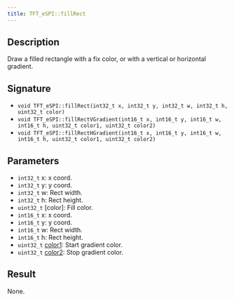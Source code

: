 ```yaml
---
title: TFT_eSPI::fillRect 
---
```


## Description

Draw a filled rectangle with a fix color, or with a vertical or horizontal gradient.

## Signature

* `void TFT_eSPI::fillRect(int32_t x, int32_t y, int32_t w, int32_t h, uint32_t color)`
* `void TFT_eSPI::fillRectVGradient(int16_t x, int16_t y, int16_t w, int16_t h, uint32_t color1, uint32_t color2)`
* `void TFT_eSPI::fillRectHGradient(int16_t x, int16_t y, int16_t w, int16_t h, uint32_t color1, uint32_t color2)`

## Parameters

* `int32_t` x: x coord.
* `int32_t` y: y coord.
* `int32_t` w: Rect width.
* `int32_t` h: Rect height.
* `uint32_t` [color]: Fill color.
* `int16_t` x: x coord.
* `int16_t` y: y coord.
* `int16_t` w: Rect width.
* `int16_t` h: Rect height.
* `uint32_t` [color1](../colors.md): Start gradient color.
* `uint32_t` [color2](../colors.md): Stop gradient color.

## Result

None.

<!--
## Example

Cpp example of method in the context. Including all needed `#include`

``` cpp
#include <TFT_eSPI.h>

```
-->
